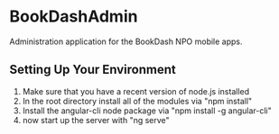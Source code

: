 # BookDashAdmin
Administration application for the BookDash NPO mobile apps.

## Setting Up Your Environment

1.  Make sure that you have a recent version of node.js installed
2.  In the root directory install all of the modules via "npm install"
3.  Install the angular-cli node package via "npm install -g angular-cli"
4.  now start up the server with "ng serve"